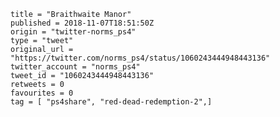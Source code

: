 ```
title = "Braithwaite Manor"
published = 2018-11-07T18:51:50Z
origin = "twitter-norms_ps4"
type = "tweet"
original_url = "https://twitter.com/norms_ps4/status/1060243444948443136"
twitter_account = "norms_ps4"
tweet_id = "1060243444948443136"
retweets = 0
favourites = 0
tag = [ "ps4share", "red-dead-redemption-2",]
```

<p class='image'><img src='https://mnf.m17s.net/2018/11/07/Dra9ywZWoAE5zfR.jpg' alt=''></p>


